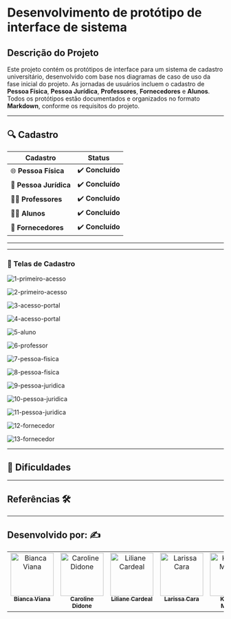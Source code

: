 

# Desenvolvimento de protótipo de interface de sistema


## Descrição do Projeto
Este projeto contém os protótipos de interface para um sistema de cadastro universitário, desenvolvido com base nos diagramas de caso de uso da fase inicial do projeto.
As jornadas de usuários incluem o cadastro de **Pessoa Física**, **Pessoa Jurídica**, **Professores**, **Fornecedores** e **Alunos**. Todos os protótipos estão documentados e organizados no formato **Markdown**, conforme os requisitos do projeto.


---

## 🔍 **Cadastro**

| **Cadastro**         | **Status** |
|----------------------|------------|
| 🌐 **Pessoa Física**  | ✔️ **Concluído**   |
| 🏢 **Pessoa Jurídica**| ✔️ **Concluído**   |
| 👨‍🏫 **Professores**  | ✔️ **Concluído**   |
| 🧑‍🎓 **Alunos**       | ✔️ **Concluído**   |
| 🛒 **Fornecedores**   | ✔️ **Concluído**   |



---


---

### 📝 Telas de Cadastro

![1-primeiro-acesso](https://github.com/user-attachments/assets/bd7316d8-7f1e-4ac4-a85d-a96bd1e43a58)

![2-primeiro-acesso](https://github.com/user-attachments/assets/99d99706-6f3a-4d1a-b298-01c9cc37a01e)

![3-acesso-portal](https://github.com/user-attachments/assets/0a486326-6233-47b0-8af6-eba62bc0e364)

![4-acesso-portal](https://github.com/user-attachments/assets/be072712-1a96-4fdb-b765-b437cf0825c5)

![5-aluno](https://github.com/user-attachments/assets/51788328-4914-4eb3-8ed3-9ac1ebb9cf60)

![6-professor](https://github.com/user-attachments/assets/75bbac82-b1f4-4cf3-b8b8-9cb072670cb8)

![7-pessoa-fisica](https://github.com/user-attachments/assets/8ab98fb9-f811-4786-b032-aeb69bd91e52)

![8-pessoa-fisica](https://github.com/user-attachments/assets/62438c53-20a6-4c8b-90f0-2e36796bb3d5)

![9-pessoa-juridica](https://github.com/user-attachments/assets/0ff82968-3b87-4622-8809-2f222f2dc909)

![10-pessoa-juridica](https://github.com/user-attachments/assets/929416ca-a8af-4530-ba7f-ff4d323c510e)

![11-pessoa-juridica](https://github.com/user-attachments/assets/4fb36ff3-4746-4874-b91e-2613ca5a6d59)

![12-fornecedor](https://github.com/user-attachments/assets/bcfc05ce-7946-4431-8402-b0070e0fa229)

![13-fornecedor](https://github.com/user-attachments/assets/f2e54b5d-d7e2-4fb4-aa90-418ef5612d7a)


---


## 🔴 Dificuldades


---

## Referências 🛠️


---

## Desenvolvido por: ✍️
 
<table>
  <tbody>
    <tr>
      <td align="center" valign="top" width="14.28%"><a href="https://github.com/bvianas"><img src="https://avatars.githubusercontent.com/u/138331430?v=4" width="100px;" alt="Bianca Viana"/><br /><sub><b>Bianca Viana</b></sub></a><br />
      </td>
      <td align="center" valign="top" width="14.28%"><a href="https://github.com/CarolineDidone"><img src="https://avatars.githubusercontent.com/u/134716920?v=4" width="100px;" alt="Caroline Didone"/><br /><sub><b>Caroline Didone</b></sub></a><br />
      </td>
      <td align="center" valign="top" width="14.28%"><a href="https://github.com/lilianecardeal"><img src="https://avatars.githubusercontent.com/u/143633881?v=4" width="100px;" alt="Liliane Cardeal"/><br /><sub><b>Liliane Cardeal</b></sub></a><br />
      </td>
      <td align="center" valign="top" width="14.28%"><a href="https://github.com/larissacara"><img src="https://avatars.githubusercontent.com/u/159551280?v=4" width="100px;" alt="Larissa Cara"/><br /><sub><b>Larissa Cara</b></sub></a><br />
      </td>
      <td align="center" valign="top" width="14.28%"><a href="https://github.com/Kawanamartins"><img src="https://avatars.githubusercontent.com/u/178830487?v=4" width="100px;" alt="Kawana Martins"/><br /><sub><b>Kawana Martins</b></sub></a><br />
      </td>
    </tr>
  </tdbody>
</table>
